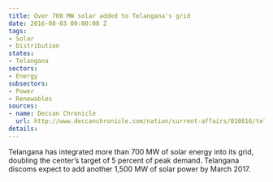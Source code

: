 ```yaml
---
title: Over 700 MW solar added to Telangana's grid
date: 2016-08-03 00:00:00 Z
tags:
- Solar
- Distribution
states:
- Telangana
sectors:
- Energy
subsectors:
- Power
- Renewables
sources:
- name: Deccan Chronicle
  url: http://www.deccanchronicle.com/nation/current-affairs/010816/telangana-beats-solar-power-target.html
details: 
---
```


Telangana has integrated more than 700 MW of solar energy into its grid, doubling the center’s target of 5 percent of peak demand. Telangana discoms expect to add another 1,500 MW of solar power by March 2017.
